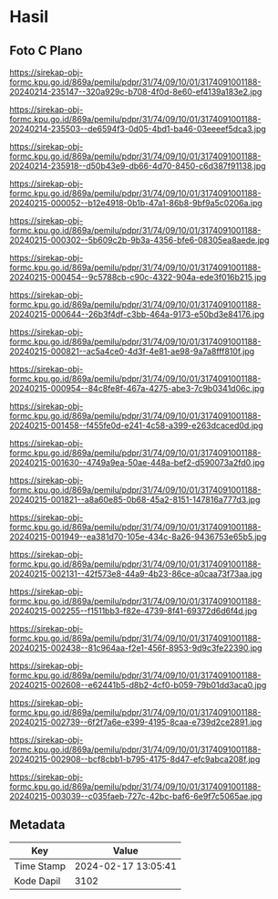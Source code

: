 # Hasil

## Foto C Plano

https://sirekap-obj-formc.kpu.go.id/869a/pemilu/pdpr/31/74/09/10/01/3174091001188-20240214-235147--320a929c-b708-4f0d-8e60-ef4139a183e2.jpg

https://sirekap-obj-formc.kpu.go.id/869a/pemilu/pdpr/31/74/09/10/01/3174091001188-20240214-235503--de6594f3-0d05-4bd1-ba46-03eeeef5dca3.jpg

https://sirekap-obj-formc.kpu.go.id/869a/pemilu/pdpr/31/74/09/10/01/3174091001188-20240214-235918--d50b43e9-db66-4d70-8450-c6d387f91138.jpg

https://sirekap-obj-formc.kpu.go.id/869a/pemilu/pdpr/31/74/09/10/01/3174091001188-20240215-000052--b12e4918-0b1b-47a1-86b8-9bf9a5c0206a.jpg

https://sirekap-obj-formc.kpu.go.id/869a/pemilu/pdpr/31/74/09/10/01/3174091001188-20240215-000302--5b609c2b-9b3a-4356-bfe6-08305ea8aede.jpg

https://sirekap-obj-formc.kpu.go.id/869a/pemilu/pdpr/31/74/09/10/01/3174091001188-20240215-000454--9c5788cb-c90c-4322-904a-ede3f016b215.jpg

https://sirekap-obj-formc.kpu.go.id/869a/pemilu/pdpr/31/74/09/10/01/3174091001188-20240215-000644--26b3f4df-c3bb-464a-9173-e50bd3e84176.jpg

https://sirekap-obj-formc.kpu.go.id/869a/pemilu/pdpr/31/74/09/10/01/3174091001188-20240215-000821--ac5a4ce0-4d3f-4e81-ae98-9a7a8fff810f.jpg

https://sirekap-obj-formc.kpu.go.id/869a/pemilu/pdpr/31/74/09/10/01/3174091001188-20240215-000954--84c8fe8f-467a-4275-abe3-7c9b0341d06c.jpg

https://sirekap-obj-formc.kpu.go.id/869a/pemilu/pdpr/31/74/09/10/01/3174091001188-20240215-001458--f455fe0d-e241-4c58-a399-e263dcaced0d.jpg

https://sirekap-obj-formc.kpu.go.id/869a/pemilu/pdpr/31/74/09/10/01/3174091001188-20240215-001630--4749a9ea-50ae-448a-bef2-d590073a2fd0.jpg

https://sirekap-obj-formc.kpu.go.id/869a/pemilu/pdpr/31/74/09/10/01/3174091001188-20240215-001821--a8a60e85-0b68-45a2-8151-147816a777d3.jpg

https://sirekap-obj-formc.kpu.go.id/869a/pemilu/pdpr/31/74/09/10/01/3174091001188-20240215-001949--ea381d70-105e-434c-8a26-9436753e65b5.jpg

https://sirekap-obj-formc.kpu.go.id/869a/pemilu/pdpr/31/74/09/10/01/3174091001188-20240215-002131--42f573e8-44a9-4b23-86ce-a0caa73f73aa.jpg

https://sirekap-obj-formc.kpu.go.id/869a/pemilu/pdpr/31/74/09/10/01/3174091001188-20240215-002255--f1511bb3-f82e-4739-8f41-69372d6d6f4d.jpg

https://sirekap-obj-formc.kpu.go.id/869a/pemilu/pdpr/31/74/09/10/01/3174091001188-20240215-002438--81c964aa-f2e1-456f-8953-9d9c3fe22390.jpg

https://sirekap-obj-formc.kpu.go.id/869a/pemilu/pdpr/31/74/09/10/01/3174091001188-20240215-002608--e62441b5-d8b2-4cf0-b059-79b01dd3aca0.jpg

https://sirekap-obj-formc.kpu.go.id/869a/pemilu/pdpr/31/74/09/10/01/3174091001188-20240215-002739--6f2f7a6e-e399-4195-8caa-e739d2ce2891.jpg

https://sirekap-obj-formc.kpu.go.id/869a/pemilu/pdpr/31/74/09/10/01/3174091001188-20240215-002908--bcf8cbb1-b795-4175-8d47-efc9abca208f.jpg

https://sirekap-obj-formc.kpu.go.id/869a/pemilu/pdpr/31/74/09/10/01/3174091001188-20240215-003039--c035faeb-727c-42bc-baf6-6e9f7c5065ae.jpg


## Metadata

| Key        | Value               |
| ---------- | ------------------- |
| Time Stamp | 2024-02-17 13:05:41 |
| Kode Dapil | 3102                |



